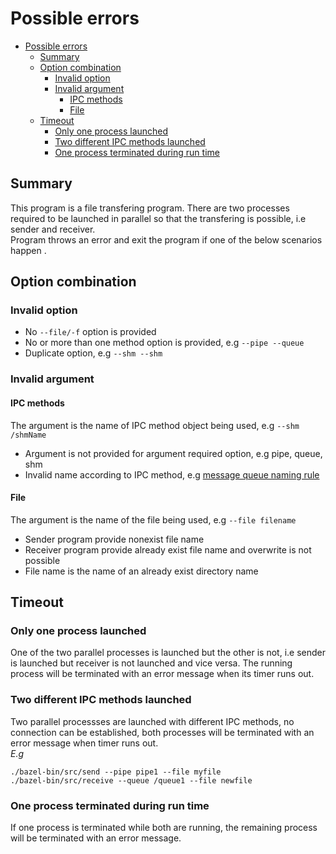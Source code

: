# Possible errors
- [Possible errors](#possible-errors)
  - [Summary](#summary)
  - [Option combination](#option-combination)
    - [Invalid option](#invalid-option)
    - [Invalid argument](#invalid-argument)
      - [IPC methods](#ipc-methods)
      - [File](#file)
  - [Timeout](#timeout)
    - [Only one process launched](#only-one-process-launched)
    - [Two different IPC methods launched](#two-different-ipc-methods-launched)
    - [One process terminated during run time](#one-process-terminated-during-run-time)
## Summary
This program is a file transfering program. There are two processes required to be launched in parallel so that the transfering is possible, i.e sender and receiver.   
Program throws an error and exit the program if one of the below scenarios happen .
## Option combination
### Invalid option
- No `--file/-f` option is provided
- No or more than one method option is provided, e.g `--pipe --queue` 
- Duplicate option, e.g `--shm --shm` 
### Invalid argument
#### IPC methods
The argument is the name of IPC method object being used, e.g `--shm /shmName`
- Argument is not provided for argument required option, e.g pipe, queue, shm
- Invalid name according to IPC method, e.g [message queue naming rule](https://man7.org/linux/man-pages/man7/mq_overview.7.html)

#### File
The argument is the name of the file being used, e.g `--file filename`
- Sender program provide nonexist file name
- Receiver program provide already exist file name and overwrite is not possible
- File name is the name of an already exist directory name

## Timeout
### Only one process launched
One of the two parallel processes is launched but the other is not, i.e sender is launched but receiver is not launched and vice versa. The running process will be terminated with an error message when its timer runs out. 
### Two different IPC methods launched
Two parallel processses are launched with different IPC methods, no connection can be established, both processes will be terminated with an error message when timer runs out.  
*E.g*
```
./bazel-bin/src/send --pipe pipe1 --file myfile
./bazel-bin/src/receive --queue /queue1 --file newfile
```
### One process terminated during run time
If one process is terminated while both are running, the remaining process will be terminated with an error message. 
